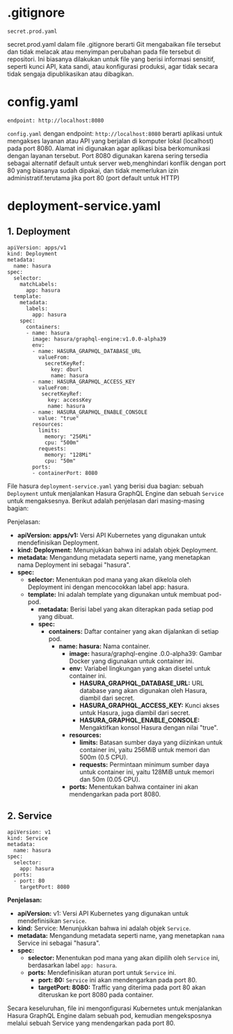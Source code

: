 # .gitignore
```
secret.prod.yaml
```
secret.prod.yaml dalam file .gitignore berarti Git mengabaikan file tersebut dan tidak melacak atau menyimpan perubahan pada file tersebut di repositori. Ini biasanya dilakukan untuk file yang berisi informasi sensitif, seperti kunci API, kata sandi, atau konfigurasi produksi, agar tidak secara tidak sengaja dipublikasikan atau dibagikan.

# config.yaml
```
endpoint: http://localhost:8080
```
`config.yaml` dengan endpoint: `http://localhost:8080` berarti aplikasi untuk mengakses layanan atau API yang berjalan di komputer lokal (localhost) pada port 8080. Alamat ini digunakan agar aplikasi bisa berkomunikasi dengan layanan tersebut. Port 8080 digunakan karena sering tersedia sebagai alternatif default untuk server web,menghindari konflik dengan port 80 yang biasanya sudah dipakai, dan tidak memerlukan izin administratif.terutama jika port 80 (port default untuk HTTP)

# deployment-service.yaml
## 1. Deployment
```
apiVersion: apps/v1
kind: Deployment
metadata:
  name: hasura
spec:
  selector:
    matchLabels:
      app: hasura
  template:
    metadata:
      labels:
        app: hasura
    spec:
      containers:
      - name: hasura
        image: hasura/graphql-engine:v1.0.0-alpha39
        env:
        - name: HASURA_GRAPHQL_DATABASE_URL
          valueFrom:
            secretKeyRef:
              key: dburl
              name: hasura
        - name: HASURA_GRAPHQL_ACCESS_KEY
          valueFrom:
           secretKeyRef:
             key: accessKey
             name: hasura
        - name: HASURA_GRAPHQL_ENABLE_CONSOLE
          value: "true"
        resources:
          limits:
            memory: "256Mi"
            cpu: "500m"
          requests:
            memory: "128Mi"
            cpu: "50m"
        ports:
        - containerPort: 8080

```
File hasura `deployment-service.yaml` yang berisi dua bagian: sebuah `Deployment` untuk menjalankan Hasura GraphQL Engine dan sebuah `Service` untuk mengaksesnya. Berikut adalah penjelasan dari masing-masing bagian:

Penjelasan:
* **apiVersion: apps/v1:** Versi API Kubernetes yang digunakan untuk mendefinisikan Deployment.
* **kind: Deployment:** Menunjukkan bahwa ini adalah objek Deployment.
* **metadata:** Mengandung metadata seperti name, yang menetapkan nama Deployment ini sebagai "hasura".
* **spec:**
  * **selector:** Menentukan pod mana yang akan dikelola oleh Deployment ini dengan mencocokkan label app: hasura.
  * **template:** Ini adalah template yang digunakan untuk membuat pod-pod.
    * **metadata:** Berisi label yang akan diterapkan pada setiap pod yang dibuat.
    * **spec:**
        * **containers:** Daftar container yang akan dijalankan di setiap pod.
          * **name: hasura:** Nama container.
            * **image:** hasura/graphql-engine .0.0-alpha39: Gambar Docker yang digunakan untuk container ini.
            * **env:** Variabel lingkungan yang akan disetel untuk container ini.
              * **HASURA_GRAPHQL_DATABASE_URL:** URL database yang akan digunakan oleh Hasura, diambil dari secret.
              * **HASURA_GRAPHQL_ACCESS_KEY:** Kunci akses untuk Hasura, juga diambil dari secret.
              * **HASURA_GRAPHQL_ENABLE_CONSOLE:** Mengaktifkan konsol Hasura dengan nilai "true".
            * **resources:**
              * **limits:** Batasan sumber daya yang diizinkan untuk container ini, yaitu 256MiB untuk memori dan 500m (0.5 CPU).
              * **requests:** Permintaan minimum sumber daya untuk container ini, yaitu 128MiB untuk memori dan 50m (0.05 CPU).
            * **ports:** Menentukan bahwa container ini akan mendengarkan pada port 8080.

## 2. Service
```
apiVersion: v1
kind: Service
metadata:
  name: hasura
spec:
  selector:
    app: hasura
  ports:
  - port: 80
    targetPort: 8080

```
**Penjelasan:**

* **apiVersion:** v1: Versi API Kubernetes yang digunakan untuk mendefinisikan `Service`.
* **kind:** Service: Menunjukkan bahwa ini adalah objek `Service`.
* **metadata:** Mengandung metadata seperti name, yang menetapkan `nama` Service ini sebagai "hasura".
* **spec:**
  * **selector:** Menentukan pod mana yang akan dipilih oleh `Service` ini, berdasarkan label `app: hasura`.
  * **ports:** Mendefinisikan aturan port untuk `Service` ini.
    * **port: 80:** `Service` ini akan mendengarkan pada port 80.
    * **targetPort: 8080:** Traffic yang diterima pada port 80 akan diteruskan ke port 8080 pada container.
      
Secara keseluruhan, file ini mengonfigurasi Kubernetes untuk menjalankan Hasura GraphQL Engine dalam sebuah pod, kemudian mengeksposnya melalui sebuah Service yang mendengarkan pada port 80.
